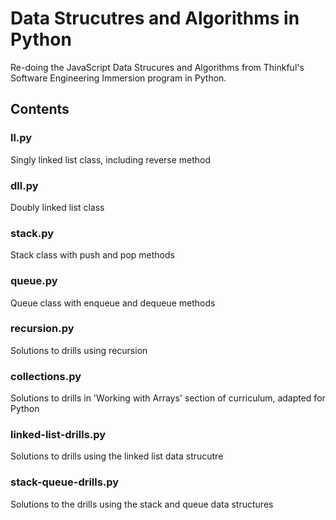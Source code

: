 # Data Strucutres and Algorithms in Python

Re-doing the JavaScript Data Strucures and Algorithms from Thinkful's Software Engineering Immersion program in Python.

## Contents

### ll.py

Singly linked list class, including reverse method

### dll.py

Doubly linked list class

### stack.py

Stack class with push and pop methods

### queue.py

Queue class with enqueue and dequeue methods

### recursion.py

Solutions to drills using recursion

### collections.py

Solutions to drills in 'Working with Arrays' section of curriculum, adapted for Python

### linked-list-drills.py

Solutions to drills using the linked list data strucutre

### stack-queue-drills.py

Solutions to the drills using the stack and queue data structures
